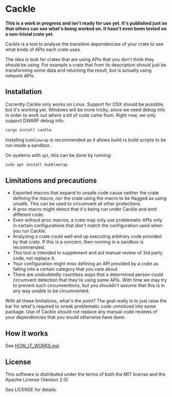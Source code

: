 # Cackle

**This is a work in progress and isn't ready for use yet. It's published just so that others can see
what's being worked on. It hasn't even been tested on a non-trivial crate yet.**

Cackle is a tool to analyse the transitive dependencies of your crate to see what kinds of APIs each
crate uses.

The idea is look for crates that are using APIs that you don't think they should be using. For
example a crate that from its description should just be transforming some data and returning the
result, but is actually using network APIs.

## Installation

Currently Cackle only works on Linux. Support for OSX should be possible, but it's working yet.
Windows will be more tricky, since we need debug info in order to work out where a bit of code came
from. Right now, we only support DWARF debug info.

```sh
cargo install cackle
```

Installing `bubblewrap` is recommended as it allows build.rs build scripts to be run inside a
sandbox.

On systems with `apt`, this can be done by running:

```sh
sudo apt install bubblewrap
```

## Limitations and precautions

* Exported macros that expand to unsafe code cause neither the crate defining the macro, nor the
  crate using the macro to be flagged as using unsafe. This can be used to circumvent all other
  protections.
* A proc macro might detect that it's being run under Cackle and emit different code.
* Even without proc macros, a crate may only use problematic APIs only in certain configurations
  that don't match the configuration used when you run Cackle.
* Analyzing a crate could well end up executing arbitrary code provided by that crate. If this is a
  concern, then running in a sandbox is recommended.
* This tool is intended to supplement and aid manual review of 3rd party code, not replace it.
* Your configuration might miss defining an API provided by a crate as falling into a certain
  category that you care about.
* There are undoubtedly countless ways that a determined person could circumvent detection that
  they're using some APIs. With time we may try to prevent such circumventions, but you shouldn't
  assume that this is in any way unable to be circumvented.

With all these limitations, what's the point? The goal really is to just raise the bar for what's
required to sneak problematic code unnoticed into some package. Use of Cackle should not replace any
manual code reviews of your dependencies that you would otherwise have done.

## How it works

See [HOW_IT_WORKS.md](HOW_IT_WORKS.md).

## License

This software is distributed under the terms of both the MIT license and the Apache License (Version
2.0).

See LICENSE for details.
